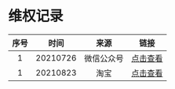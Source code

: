 ﻿# 维权记录

| 序号 |   时间   |    来源    |                                                                     链接                                                                    |
|:----:|:--------:|:----------:|:-------------------------------------------------------------------------------------------------------------------------------------------:|
|   1  | 20210726 | 微信公众号 |                  [点击查看](https://github.com/xxlllq/system_architect/blob/xiangxiaolin/%E8%B5%84%E6%BA%90%E4%BF%9D%E6%8A%A4%E8%AE%B0%E5%BD%95/2021/0726.md) |
|   1  | 20210823 |    淘宝    |                  [点击查看](https://github.com/xxlllq/system_architect/blob/xiangxiaolin/%E8%B5%84%E6%BA%90%E4%BF%9D%E6%8A%A4%E8%AE%B0%E5%BD%95/2021/0823.md) |